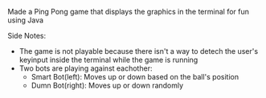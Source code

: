 Made a Ping Pong game that displays the graphics in the terminal for fun using Java

Side Notes:
- The game is not playable because there isn't a way to detech the user's keyinput inside the terminal while the game is running
- Two bots are playing against eachother:
  - Smart Bot(left): Moves up or down based on the ball's position
  - Dumn Bot(right): Moves up or down randomly
